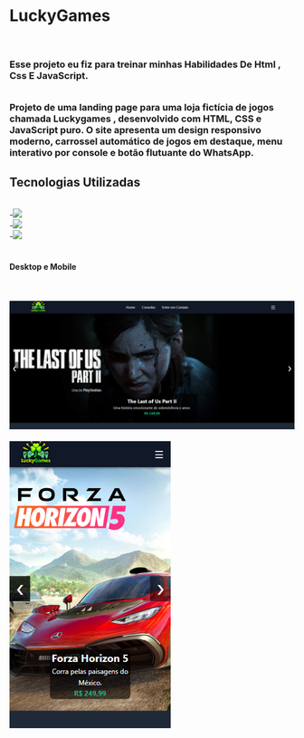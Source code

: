 <h1>LuckyGames</h1>
<br>
<h3>Esse projeto eu fiz para treinar minhas Habilidades De Html , Css E JavaScript.
<br>
<br>
<p>Projeto de uma landing page para uma loja fictícia de jogos chamada Luckygames , desenvolvido com HTML, CSS e JavaScript puro. O site apresenta um design responsivo moderno, carrossel automático de jogos em destaque, menu interativo por console e botão flutuante do WhatsApp.</p>

<h2>Tecnologias Utilizadas</h2>
<br>
-<img src="https://img.shields.io/badge/HTML5-E34F26?style=for-the-badge&logo=html5&logoColor=white">
<br>
-<img src="https://img.shields.io/badge/CSS3-1572B6?style=for-the-badge&logo=css3&logoColor=white">
<br>
-<img src="https://img.shields.io/badge/JavaScript-323330?style=for-the-badge&logo=javascript&logoColor=F7DF1E" />
<br>
<br>
<h4>Desktop e Mobile</h4>
<br>
<br>

<img src="https://github.com/luchs8/Lucky-Games/blob/main/img/LuckygamesDesktop.png" />
<br>
<br>
<img src="https://github.com/luchs8/Lucky-Games/blob/main/img/LuckyGamesMobile.png"/>
